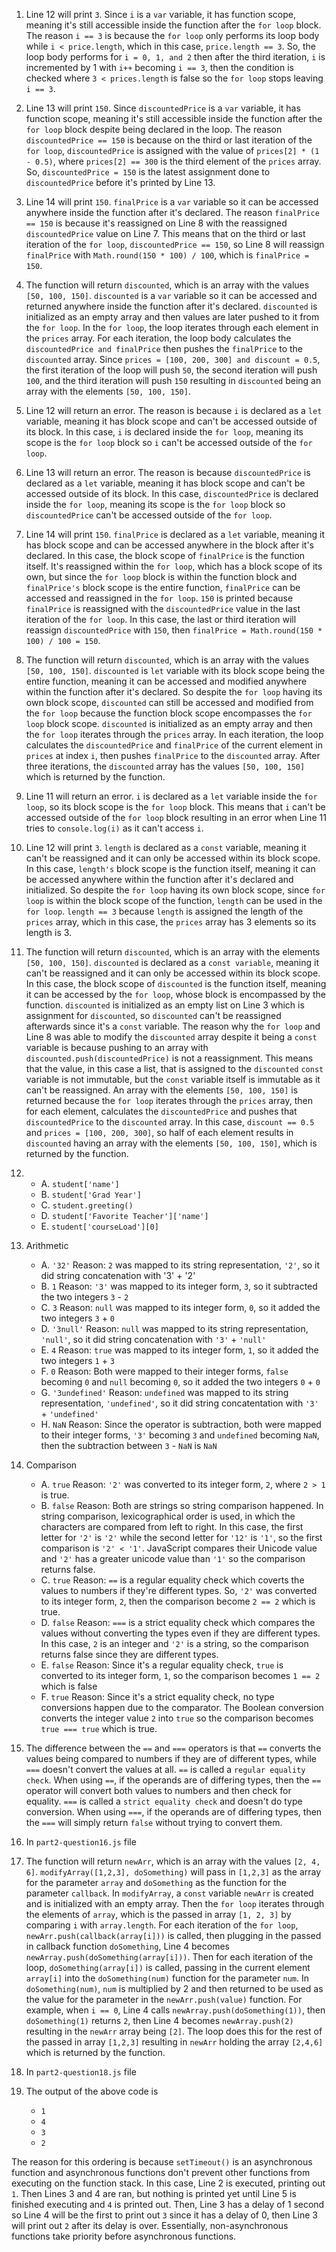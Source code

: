 1. Line 12 will print `3`. Since `i` is a `var` variable, it has function scope, meaning it's still accessible inside the function after the `for loop` block. The reason `i == 3` is because the `for loop` only performs its loop body while `i < price.length`, which in this case, `price.length == 3`. So, the loop body performs for `i = 0, 1, and 2` then after the third iteration, `i` is incremented by 1 with `i++` becoming `i == 3`, then the condition is checked where `3 < prices.length` is false so the `for loop` stops leaving `i == 3`.

2. Line 13 will print `150`. Since `discountedPrice` is a `var` variable, it has function scope, meaning it's still accessible inside the function after the `for loop` block despite being declared in the loop. The reason `discountedPrice == 150` is because on the third or last iteration of the `for loop`, `discountedPrice` is assigned with the value of `prices[2] * (1 - 0.5)`, where `prices[2] == 300` is the third element of the `prices` array. So, `discountedPrice = 150` is the latest assignment done to `discountedPrice` before it's printed by Line 13.

3. Line 14 will print `150`. `finalPrice` is a `var` variable so it can be accessed anywhere inside the function after it's declared. The reason `finalPrice == 150` is because it's reassigned on Line 8 with the reassigned `discountedPrice` value on Line 7. This means that on the third or last iteration of the `for loop`, `discountedPrice == 150`, so Line 8 will reassign `finalPrice` with `Math.round(150 * 100) / 100`, which is `finalPrice = 150`.

4. The function will return `discounted`, which is an array with the values `[50, 100, 150]`. `discounted` is a `var` variable so it can be accessed and returned anywhere inside the function after it's declared. `discounted` is initialized as an empty array and then values are later pushed to it from the `for loop`. In the `for loop`, the loop iterates through each element in the `prices` array. For each iteration, the loop body calculates the `discountedPrice and finalPrice` then pushes the `finalPrice` to the `discounted` array. Since `prices = [100, 200, 300] and discount = 0.5`, the first iteration of the loop will push `50`, the second iteration will push `100`, and the third iteration will push `150` resulting in `discounted` being an array with the elements `[50, 100, 150]`.

5. Line 12 will return an error. The reason is because `i` is declared as a `let` variable, meaning it has block scope and can't be accessed outside of its block. In this case, `i` is declared inside the `for loop`, meaning its scope is the `for loop` block so `i` can't be accessed outside of the `for loop`.

6. Line 13 will return an error. The reason is because `discountedPrice` is declared as a `let` variable, meaning it has block scope and can't be accessed outside of its block. In this case, `discountedPrice` is declared inside the `for loop`, meaning its scope is the `for loop` block so `discountedPrice` can't be accessed outside of the `for loop`.

7. Line 14 will print `150`. `finalPrice` is declared as a `let` variable, meaning it has block scope and can be accessed anywhere in the block after it's declared. In this case, the block scope of `finalPrice` is the function itself. It's reassigned within the `for loop`, which has a block scope of its own, but since the `for loop` block is within the function block and `finalPrice's` block scope is the entire function, `finalPrice` can be accessed and reassigned in the `for loop`. `150` is printed because `finalPrice` is reassigned with the `discountedPrice` value in the last iteration of the `for loop`. In this case, the last or third iteration will reassign `discountedPrice` with `150`, then `finalPrice = Math.round(150 * 100) / 100 = 150`.

8. The function will return `discounted`, which is an array with the values `[50, 100, 150]`. `discounted` is `let` variable with its block scope being the entire function, meaning it can be accessed and modified anywhere within the function after it's declared. So despite the `for loop` having its own block scope, `discounted` can still be accessed and modified from the `for loop` because the function block scope encompasses the `for loop` block scope. `discounted` is initialized as an empty array and then the `for loop` iterates through the `prices` array. In each iteration, the loop calculates the `discountedPrice` and `finalPrice` of the current element in `prices` at index `i`, then pushes `finalPrice` to the `discounted` array. After three iterations, the `discounted` array has the values `[50, 100, 150]` which is returned by the function.

9. Line 11 will return an error. `i` is declared as a `let` variable inside the `for loop`, so its block scope is the `for loop` block. This means that `i` can't be accessed outside of the `for loop` block resulting in an error when Line 11 tries to `console.log(i)` as it can't access `i`.

10. Line 12 will print `3`. `length` is declared as a `const` variable, meaning it can't be reassigned and it can only be accessed within its block scope. In this case, `length's` block scope is the function itself, meaning it can be accessed anywhere within the function after it's declared and initialized. So despite the `for loop` having its own block scope, since `for loop` is within the block scope of the function, `length` can be used in the `for loop`. `length == 3` because `length` is assigned the length of the `prices` array, which in this case, the `prices` array has 3 elements so its length is 3.

11. The function will return `discounted`, which is an array with the elements `[50, 100, 150]`. `discounted` is declared as a `const variable`, meaning it can't be reassigned and it can only be accessed within its block scope. In this case, the block scope of `discounted` is the function itself, meaning it can be accessed by the `for loop`, whose block is encompassed by the function. `discounted` is initialized as an empty list on Line 3 which is assignment for `discounted`, so `discounted` can't be reassigned afterwards since it's a `const` variable. The reason why the `for loop` and Line 8 was able to modify the `discounted` array despite it being a `const` variable is because pushing to an array with `discounted.push(discountedPrice)` is not a reassignment. This means that the value, in this case a list, that is assigned to the `discounted` `const` variable is not immutable, but the `const` variable itself is immutable as it can't be reassigned. An array with the elements `[50, 100, 150]` is returned because the `for loop` iterates through the `prices` array, then for each element, calculates the `discountedPrice` and pushes that `discountedPrice` to the `discounted` array. In this case, `discount == 0.5` and `prices = [100, 200, 300]`, so half of each element results in `discounted` having an array with the elements `[50, 100, 150]`, which is returned by the function.

12. 
    - A. `student['name']`
    - B. `student['Grad Year']`
    - C. `student.greeting()`
    - D. `student['Favorite Teacher']['name']`
    - E. `student['courseLoad'][0]`

13. Arithmetic
    - A. `'32'` Reason: `2` was mapped to its string representation, `'2'`, so it did string concatenation with '3' + '2'
    - B. `1` Reason: `'3'` was mapped to its integer form, `3`, so it subtracted the two integers `3` - `2`
    - C. `3` Reason: `null` was mapped to its integer form, `0`, so it added the two integers `3` + `0`
    - D. `'3null'` Reason: `null` was mapped to its string representation, `'null'`, so it did string concatenation with `'3'` + `'null'`
    - E. `4` Reason: `true` was mapped to its integer form, `1`, so it added the two integers `1` + `3`
    - F. `0` Reason: Both were mapped to their integer forms, `false` becoming `0` and `null` becoming `0`, so it added the two integers `0` + `0`
    - G. `'3undefined'` Reason: `undefined` was mapped to its string representation, `'undefined'`, so it did string concatentation with `'3'` + `'undefined'`
    - H. `NaN` Reason: Since the operator is subtraction, both were mapped to their integer forms, `'3'` becoming `3` and `undefined` becoming `NaN`, then the subtraction between `3` - `NaN` is `NaN`

14. Comparison
    - A. `true` Reason: `'2'` was converted to its integer form, `2`, where `2 > 1` is true.
    - B. `false` Reason: Both are strings so string comparison happened. In string comparison, lexicographical order is used, in which the characters are compared from left to right. In this case, the first letter for `'2'` is `'2'` while the second letter for `'12'` is `'1'`, so the first comparison is `'2' < '1'`. JavaScript compares their Unicode value and `'2'` has a greater unicode value than `'1'` so the comparison returns false.
    - C. `true` Reason: `==` is a regular equality check which coverts the values to numbers if they're different types. So, `'2'` was converted to its integer form, `2`, then the comparison become `2 == 2` which is true.
    - D. `false` Reason: `===` is a strict equality check which compares the values without converting the types even if they are different types. In this case, `2` is an integer and `'2'` is a string, so the comparison returns false since they are different types.
    - E. `false` Reason: Since it's a regular equality check, `true` is converted to its integer form, `1`, so the comparison becomes `1 == 2` which is false
    - F. `true` Reason: Since it's a strict equality check, no type conversions happen due to the comparator. The Boolean conversion converts the integer value `2` into `true` so the comparison becomes `true === true` which is true.

15. The difference between the `==` and `===` operators is that `==` converts the values being compared to numbers if they are of different types, while `===` doesn't convert the values at all. `==` is called a `regular equality check`. When using `==`, if the operands are of differing types, then the `==` operator will convert both values to numbers and then check for equality. `===` is called a `strict equality check` and doesn't do type conversion. When using `===`, if the operands are of differing types, then the `===` will simply return `false` without trying to convert them.

16. In `part2-question16.js` file

17. The function will return `newArr`, which is an array with the values `[2, 4, 6]`. `modifyArray([1,2,3], doSomething)` will pass in `[1,2,3]` as the array for the parameter `array` and `doSomething` as the function for the parameter `callback`. In `modifyArray`, a `const` variable `newArr` is created and is initialized with an empty array. Then the `for loop` iterates through the elements of `array`, which is the passed in array `[1, 2, 3]` by comparing `i` with `array.length`. For each iteration of the `for loop`, `newArr.push(callback(array[i]))` is called, then plugging in the passed in callback function `doSomething`, Line 4 becomes `newArray.push(doSomething(array[i]))`. Then for each iteration of the loop, `doSomething(array[i])` is called, passing in the current element `array[i]` into the `doSomething(num)` function for the parameter `num`. In `doSomething(num)`, `num` is multiplied by 2 and then returned to be used as the value for the parameter in the `newArr.push(value)` function. For example, when `i == 0`, Line 4 calls `newArray.push(doSomething(1))`, then `doSomething(1)` returns `2`, then Line 4 becomes `newArray.push(2)` resulting in the `newArr` array being `[2]`. The loop does this for the rest of the passed in array `[1,2,3]` resulting in `newArr` holding the array `[2,4,6]` which is returned by the function.

18. In `part2-question18.js` file

19. The output of the above code is 
    - `1`
    - `4`
    - `3`
    - `2`

The reason for this ordering is because `setTimeout()` is an asynchronous function and asynchronous functions don't prevent other functions from executing on the function stack. In this case, Line 2 is executed, printing out `1`. Then Lines 3 and 4 are ran, but nothing is printed yet until Line 5 is finished executing and `4` is printed out. Then, Line 3 has a delay of 1 second so Line 4 will be the first to print out `3` since it has a delay of 0, then Line 3 will print out `2` after its delay is over. Essentially, non-asynchronous functions take priority before asynchronous functions.
